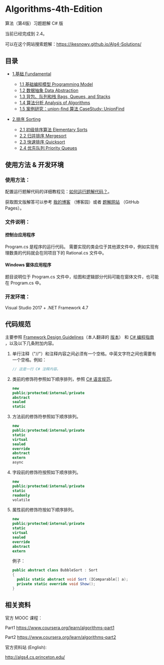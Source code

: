 # Algorithms-4th-Edition

算法（第4版）习题题解 C# 版

当前已经完成到 2.4。

可以在这个网站搜索题解：https://ikesnowy.github.io/Alg4-Solutions/

## 目录

- [1.基础 Fundamental](https://github.com/ikesnowy/Algorithms-4th-Edition-in-Csharp/tree/master/1%20Fundamental)
  - [1.1 基础编程模型 Programming Model](https://github.com/ikesnowy/Algorithms-4th-Edition-in-Csharp/tree/master/1%20Fundamental/1.1)
  - [1.2 数据抽象 Data Abstraction](https://github.com/ikesnowy/Algorithms-4th-Edition-in-Csharp/tree/master/1%20Fundamental/1.2)
  - [1.3 背包、队列和栈 Bags, Queues, and Stacks](https://github.com/ikesnowy/Algorithms-4th-Edition-in-Csharp/tree/master/1%20Fundamental/1.3)
  - [1.4 算法分析 Analysis of Algorithms](https://github.com/ikesnowy/Algorithms-4th-Edition-in-Csharp/tree/master/1%20Fundamental/1.4)
  - [1.5 案例研究：union-find 算法 CaseStudy: UnionFind](https://github.com/ikesnowy/Algorithms-4th-Edition-in-Csharp/tree/master/1%20Fundamental/1.5)

- [2.排序 Sorting](https://github.com/ikesnowy/Algorithms-4th-Edition-in-Csharp/tree/master/2%20Sorting)
  - [2.1 初级排序算法 Elementary Sorts](https://github.com/ikesnowy/Algorithms-4th-Edition-in-Csharp/tree/master/2%20Sorting/2.1)
  - [2.2 归并排序 Mergesort](https://github.com/ikesnowy/Algorithms-4th-Edition-in-Csharp/tree/master/2%20Sorting/2.2)
  - [2.3 快速排序 Quicksort](https://github.com/ikesnowy/Algorithms-4th-Edition-in-Csharp/tree/master/2%20Sorting/2.3)
  - [2.4 优先队列 Priority Queues](https://github.com/ikesnowy/Algorithms-4th-Edition-in-Csharp/tree/master/2%20Sorting/2.4)


## 使用方法 & 开发环境

### 使用方法：  

配置运行题解代码的详细教程见：[如何运行题解代码？](https://alg4.ikesnowy.com/如何%EF%BC%9A运行题解代码/)。

获取图文版解答可以参考 [我的博客](http://www.cnblogs.com/ikesnowy/) （博客园）或者 [题解网站](https://alg4.ikesnowy.com/) （GitHub Pages）。

### 文件说明：

#### 控制台应用程序  

Program.cs 是程序的运行代码。 
需要实现的类会位于其他源文件中，例如实现有理数类的代码就会在同项目下的 Rational.cs 文件中。  

#### Windows 窗体应用程序

题目说明位于 Program.cs 文件中，绘图和逻辑部分代码可能在窗体文件，也可能在 Program.cs 中。  

### 开发环境： 

Visual Studio 2017 + .NET Framework 4.7  

## 代码规范

主要参照 [Framework Design Guidelines](https://docs.microsoft.com/en-us/dotnet/standard/design-guidelines/)（本人翻译的 [版本](https://github.com/ikesnowy/Algorithms-4th-Edition-in-Csharp/blob/master/C%23%20框架设计指南.md)） 和 [C# 编程指南](https://docs.microsoft.com/zh-cn/dotnet/csharp/programming-guide/index) ，以及以下几条附加内容。

1. 单行注释（"//"）和注释内容之间必须有一个空格。中英文字符之间也需要有一个空格。例如：

   ```c#
   // 这是一行 C# 注释内容。
   ```

2. 类前的修饰符参照如下顺序排列，参照 [C# 语言规范](https://docs.microsoft.com/zh-cn/dotnet/csharp/language-reference/language-specification/classes#class-declarations)。

   ```csharp
   new
   public/protected/internal/private
   abstract
   sealed
   static
   ```

3. 方法前的修饰符参照如下顺序排列。

   ```csharp
   new
   public/protected/internal/private
   static
   virtual
   sealed
   override
   abstract
   extern
   async
   ```

4. 字段前的修饰符按照如下顺序排列。

   ```csharp
   new
   public/protected/internal/private
   static
   readonly
   volatile
   ```

5. 属性前的修饰符按如下顺序排列。

   ```csharp
   new
   public/protected/internal/private
   static
   virtual
   sealed
   override
   abstract
   extern
   ```

   例子：

   ```csharp
   public abstract class BubbleSort : Sort
   {
     public static abstract void Sort (IComparable[] a);
     private static override void Show();
   }
   ```

## 相关资料  

官方 MOOC 课程： 

Part1 https://www.coursera.org/learn/algorithms-part1

Part2 https://www.coursera.org/learn/algorithms-part2

官方资料站 (English):

http://algs4.cs.princeton.edu/
